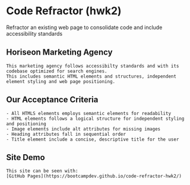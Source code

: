 # Code Refractor (hwk2)
Refractor an existing web page to consolidate code and include accessibility standards

## Horiseon Marketing Agency

```
This marketing agency follows accessibilty standards and with its codebase optimized for search engines.  
This includes semantic HTML elements and structures, independent element styling and web page positioning.
```

## Our Acceptance Criteria

```
- All HTMLS elements employs semantic elements for readability
- HTML elements follows a logical structure for independent styling and positioning
- Image elements include alt attributes for missing images
- Heading attributes fall in sequential order
- Title element include a concise, descriptive title for the user
```

## Site Demo

```
This site can be seen with:
[GitHub Pages](https://bootcampdev.github.io/code-refractor-hwk2/)
```
